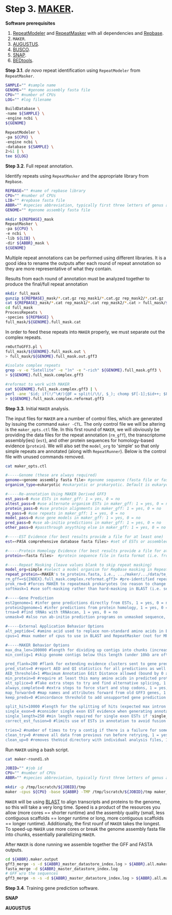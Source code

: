 # Step 3. [MAKER](http://www.yandell-lab.org/software/maker.html).

__Software prerequisites__

1. [RepeatModeler](http://www.repeatmasker.org/RepeatModeler/) and [RepeatMasker](http://www.repeatmasker.org/) with all dependencies and [Repbase](https://www.girinst.org/repbase/).  
2. `MAKER`.  
3. [AUGUSTUS](http://bioinf.uni-greifswald.de/augustus/).  
4. [BUSCO](https://busco.ezlab.org/).  
5. [SNAP](https://github.com/KorfLab/SNAP).  
6. [BEDtools](https://bedtools.readthedocs.io/en/latest/).  

__Step 3.1__. _de novo_ repeat identification using `RepeatModeler` from `RepeatMasker`.

```bash
SAMPLE="" #sample name
GENOME="" #genome assembly fasta file
CPU="" #number of CPUs
LOG="" #log filename

BuildDatabase \
-name ${SAMPLE} \
-engine ncbi \
${GENOME}

RepeatModeler \
-pa ${CPU} \
-engine ncbi \
-database ${SAMPLE} \
2>&1 | \
tee ${LOG}
```

__Step 3.2__. Full repeat annotation.

Identify repeats using `RepeatMasker` and the appropriate library from `Repbase`.

```bash
REPBASE="" #name of repbase library
CPU="" #number of CPUs
LIB="" #repbase fasta file
ABBR="" #species abbreviation, typically first three letters of genus and species
GENOME="" #genome assembly fasta file

mkdir ${REPBASE}_mask
RepeatMasker \
-pa ${CPU} \
-e ncbi \
-lib ${LIB} \
-dir ${ABBR}_mask \
${GENOME}
```

Multiple repeat annotations can be performed using different libraries. It is a good idea to rename the outputs after each round of repeat annotation so they are more representative of what they contain.

Results from each round of annotation must be analyzed together to produce the final/full repeat annotation

```bash
mkdir full_mask
gunzip ${REPBASE}_mask/*.cat.gz rep_mask1/*.cat.gz rep_mask2/*.cat.gz
cat ${REPBASE}_mask/*.cat rep_mask1/*.cat rep_mask2/*.cat > full_mask/${GENOME}.full_mask.cat
cd full_mask
ProcessRepeats \
-species ${REPBASE} \
full_mask/${GENOME}.full_mask.cat
```

In order to feed these repeats into `MAKER` properly, we must separate out the complex repeats.

```bash
rmOutToGFF3.pl \
full_mask/${GENOME}.full_mask.out \
> full_mask/${GENOME}.full_mask.out.gff3

#isolate complex repeats
grep -v -e "Satellite" -e ")n" -e "-rich" ${GENOME}.full_mask.gff3 \
> ${GENOME}.full_mask.complex.gff3

#reformat to work with MAKER
cat ${GENOME}.full_mask.complex.gff3 | \
perl -ane '$id; if(!/^\#/){@F = split(/\t/, $_); chomp $F[-1];$id++; $F[-1] .= "\;ID=$id"; $_ = join("\t", @F)."\n"} print $_' \
> ${GENOME}.full_mask.complex.reformat.gff3
```

__Step 3.3__. Initial `MAKER` analysis.

The input files for `MAKER` are a number of control files, which are generated by issuing the command `maker -CTL`. The only control file we will be altering is the `maker_opts.ctl` file. In this first round of `MAKER`, we will obviously be providing the data files for the repeat annotation (`rm_gff`), the transcriptome assembly(ies) (`est`), and other protein sequences for homology-based evidence (`protein`). We will also set the `model_org` to 'simple' so that only simple repeats are annotated (along with `RepeatRunner`). Below is the control file with unused commands removed.

```bash
cat maker_opts.ctl

#-----Genome (these are always required)
genome=<genome assembly fasta file> #genome sequence (fasta file or fasta embeded in GFF3 file)
organism_type=eukaryotic #eukaryotic or prokaryotic. Default is eukaryotic

#-----Re-annotation Using MAKER Derived GFF3
est_pass=0 #use ESTs in maker_gff: 1 = yes, 0 = no
altest_pass=0 #use alternate organism ESTs in maker_gff: 1 = yes, 0 = no
protein_pass=0 #use protein alignments in maker_gff: 1 = yes, 0 = no
rm_pass=0 #use repeats in maker_gff: 1 = yes, 0 = no
model_pass=0 #use gene models in maker_gff: 1 = yes, 0 = no
pred_pass=0 #use ab-initio predictions in maker_gff: 1 = yes, 0 = no
other_pass=0 #passthrough anyything else in maker_gff: 1 = yes, 0 = no

#-----EST Evidence (for best results provide a file for at least one)
est=<PASA comprehensive database fasta files> #set of ESTs or assembled mRNA-seq in fasta format

#-----Protein Homology Evidence (for best results provide a file for at least one)
protein=<fasta files>  #protein sequence file in fasta format (i.e. from mutiple organisms)

#-----Repeat Masking (leave values blank to skip repeat masking)
model_org=simple #select a model organism for RepBase masking in RepeatMasker
repeat_protein=<MAKER's te_proteins.fasta, i.e., .../maker/.../data/te_proteins.fasta> #provide a fasta file of transposable element proteins for RepeatRunner
rm_gff=<${INDEX}.full_mask.complex.reformat.gff3> #pre-identified repeat elements from an external GFF3 file
prok_rm=0 #forces MAKER to repeatmask prokaryotes (no reason to change this), 1 = yes, 0 = no
softmask=1 #use soft-masking rather than hard-masking in BLAST (i.e. seg and dust filtering)

#-----Gene Prediction
est2genome=1 #infer gene predictions directly from ESTs, 1 = yes, 0 = no
protein2genome=1 #infer predictions from protein homology, 1 = yes, 0 = no
trna=0 #find tRNAs with tRNAscan, 1 = yes, 0 = no
unmask=0 #also run ab-initio prediction programs on unmasked sequence, 1 = yes, 0 = no

#-----External Application Behavior Options
alt_peptide=C #amino acid used to replace non-standard amino acids in BLAST databases
cpus=1 #max number of cpus to use in BLAST and RepeatMasker (not for MPI, leave 1 when using MPI)

#-----MAKER Behavior Options
max_dna_len=100000 #length for dividing up contigs into chunks (increases/decreases memory usage)
min_contig=1 #skip genome contigs below this length (under 10kb are often useless)

pred_flank=200 #flank for extending evidence clusters sent to gene predictors
pred_stats=0 #report AED and QI statistics for all predictions as well as models
AED_threshold=1 #Maximum Annotation Edit Distance allowed (bound by 0 and 1)
min_protein=0 #require at least this many amino acids in predicted proteins
alt_splice=0 #Take extra steps to try and find alternative splicing, 1 = yes, 0 = no
always_complete=0 #extra steps to force start and stop codons, 1 = yes, 0 = no
map_forward=0 #map names and attributes forward from old GFF3 genes, 1 = yes, 0 = no
keep_preds=0 #Concordance threshold to add unsupported gene prediction (bound by 0 and 1)

split_hit=10000 #length for the splitting of hits (expected max intron size for evidence alignments)
single_exon=0 #consider single exon EST evidence when generating annotations, 1 = yes, 0 = no
single_length=250 #min length required for single exon ESTs if 'single_exon is enabled'
correct_est_fusion=0 #limits use of ESTs in annotation to avoid fusion genes

tries=2 #number of times to try a contig if there is a failure for some reason
clean_try=0 #remove all data from previous run before retrying, 1 = yes, 0 = no
clean_up=0 #removes theVoid directory with individual analysis files, 1 = yes, 0 = no
```

Run `MAKER` using a bash script.

```bash
cat maker-round1.sh

JOBID="" #job id
CPU="" #number of CPUs
ABBR="" #species abbreviation, typically first three letters of genus and species

mkdir -p /tmp/lscratch/${JOBID}/tmp
maker -cpus ${CPU} -base ${ABBR} -TMP /tmp/lscratch/${JOBID}/tmp maker_opts.ctl maker_bopts.ctl maker_exe.ctl
```

`MAKER` will be using [BLAST](https://blast.ncbi.nlm.nih.gov/Blast.cgi?CMD=Web&PAGE_TYPE=BlastDocs&DOC_TYPE=Download) to align transcripts and proteins to the genome, so this will take a very long time. Speed is a product of the resources you allow (more cores == shorter runtime) and the assembly quality (small, less contiguous scaffolds == longer runtime or long, more contiguous scaffolds == longer runtime). Additionally, the first rounf of `MAKER` takes the longest. To speed-up `MAKER` use more cores or break the genome assembly fasta file into chunks, essentially parallelizing `MAKER`.

After `MAKER` is done running we assemble together the GFF and FASTA outputs.

```bash
cd ${ABBR}.maker.output
gff3_merge -s -d ${ABBR}_master_datastore_index.log > ${ABBR}.all.maker.gff
fasta_merge -d ${ABBR}_master_datastore_index.log
# GFF w/o the sequences
gff3_merge -n -s -d ${ABBR}_master_datastore_index.log > ${ABBR}.all.maker.noseq.gff
```

__Step 3.4__. Training gene prediction software.

__SNAP__

__AUGUSTUS__
